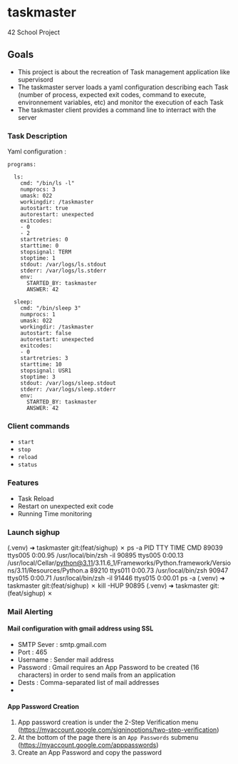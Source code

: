 # taskmaster
42 School Project

## Goals

- This project is about the recreation of Task management application like supervisord
- The taskmaster server loads a yaml configuration describing each Task (number of process, expected exit codes, command to execute, environnement variables, etc) and monitor the execution of each Task
- The taskmaster client provides a command line to interract with the server


### Task Description

Yaml configuration :

```
programs:

  ls:
    cmd: "/bin/ls -l"
    numprocs: 3
    umask: 022
    workingdir: /taskmaster
    autostart: true
    autorestart: unexpected
    exitcodes:
    - 0
    - 2
    startretries: 0
    starttime: 0
    stopsignal: TERM
    stoptime: 1
    stdout: /var/logs/ls.stdout
    stderr: /var/logs/ls.stderr
    env:
      STARTED_BY: taskmaster
      ANSWER: 42

  sleep:
    cmd: "/bin/sleep 3"
    numprocs: 1
    umask: 022
    workingdir: /taskmaster
    autostart: false
    autorestart: unexpected
    exitcodes:
    - 0
    startretries: 3
    starttime: 10
    stopsignal: USR1
    stoptime: 3
    stdout: /var/logs/sleep.stdout
    stderr: /var/logs/sleep.stderr
    env:
      STARTED_BY: taskmaster
      ANSWER: 42
```


### Client commands

- `start` <program>
- `stop` <program>
- `reload`
- `status`

### Features

- Task Reload
- Restart on unexpected exit code
- Running Time monitoring


### Launch sighup

(.venv) ➜  taskmaster git:(feat/sighup) ✗ ps -a
  PID TTY           TIME CMD
89039 ttys005    0:00.95 /usr/local/bin/zsh -il
90895 ttys005    0:00.13 /usr/local/Cellar/python@3.11/3.11.6_1/Frameworks/Python.framework/Versions/3.11/Resources/Python.a
89210 ttys011    0:00.73 /usr/local/bin/zsh
90947 ttys015    0:00.71 /usr/local/bin/zsh -il
91446 ttys015    0:00.01 ps -a
(.venv) ➜  taskmaster git:(feat/sighup) ✗ kill -HUP 90895
(.venv) ➜  taskmaster git:(feat/sighup) ✗ 


### Mail Alerting

#### Mail configuration with gmail address using SSL

- SMTP Sever : smtp.gmail.com
- Port : 465
- Username : Sender mail address
- Password : Gmail requires an App Password to be created (16 characters) in order to send mails from an application
- Dests : Comma-separated list of mail addresses
- 

#### App Password Creation

1) App password creation is under the 2-Step Verification menu (https://myaccount.google.com/signinoptions/two-step-verification)
2) At the bottom of the page there is an `App Passwords` submenu (https://myaccount.google.com/apppasswords)
3) Create an App Password and copy the password
